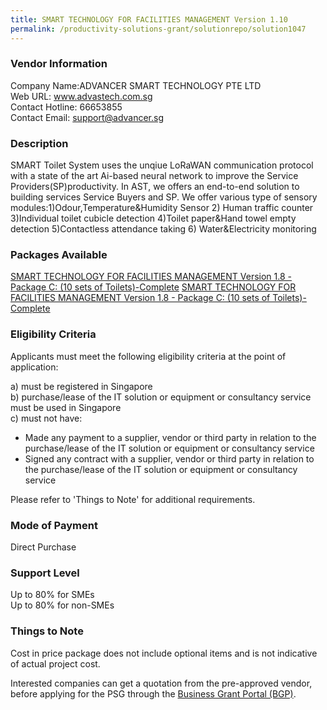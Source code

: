 ```yaml
---
title: SMART TECHNOLOGY FOR FACILITIES MANAGEMENT Version 1.10
permalink: /productivity-solutions-grant/solutionrepo/solution1047
---
```


### Vendor Information
Company Name:ADVANCER SMART TECHNOLOGY PTE LTD <br>Web URL: www.advastech.com.sg <br>Contact Hotline: 66653855 <br>Contact Email: support@advancer.sg <br>

### Description

SMART Toilet System uses the unqiue LoRaWAN communication protocol with a state of the art Ai-based neural network to improve the Service Providers(SP)productivity. In AST, we offers an end-to-end solution to building services Service Buyers and SP. 
We offer various type of sensory modules:1)Odour,Temperature&Humidity Sensor 2) Human traffic counter 3)Individual toilet cubicle detection 4)Toilet paper&Hand towel empty detection 5)Contactless attendance taking 6) Water&Electricity monitoring

### Packages Available

<a href='https://www.gobusiness.gov.sg/images/psg/Desensitised_Advancer_20200342_Annex_3_Part_3.pdf' target='_blank'>SMART TECHNOLOGY FOR FACILITIES MANAGEMENT Version 1.8 - Package C: (10 sets of Toilets)-Complete</a>
<a href='https://www.gobusiness.gov.sg/images/psg/Desensitised_Advancer_20200342_Annex_3_Part_3.pdf' target='_blank'>SMART TECHNOLOGY FOR FACILITIES MANAGEMENT Version 1.8 - Package C: (10 sets of Toilets)-Complete</a>

### Eligibility Criteria

Applicants must meet the following eligibility criteria at the point of application:

a) must be registered in Singapore <br>
b) purchase/lease of the IT solution or equipment or consultancy service must be used in Singapore <br>
c) must not have:
- Made any payment to a supplier, vendor or third party in relation to the purchase/lease of the IT solution or equipment or consultancy service
- Signed any contract with a supplier, vendor or third party in relation to the purchase/lease of the IT solution or equipment or consultancy service

Please refer to 'Things to Note' for additional requirements.

### Mode of Payment
Direct Purchase

### Support Level
Up to 80% for SMEs <br>
Up to 80% for non-SMEs

### Things to Note
Cost in price package does not include optional items and is not indicative of actual project cost.

Interested companies can get a quotation from the pre-approved vendor, before applying for the PSG through the <a target='_blank' href='https://www.businessgrants.gov.sg/'>Business Grant Portal (BGP)</a>.
